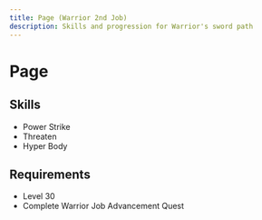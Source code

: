 ```yaml
---
title: Page (Warrior 2nd Job)
description: Skills and progression for Warrior's sword path
---
```


# Page

## Skills
- Power Strike
- Threaten
- Hyper Body

## Requirements
- Level 30
- Complete Warrior Job Advancement Quest